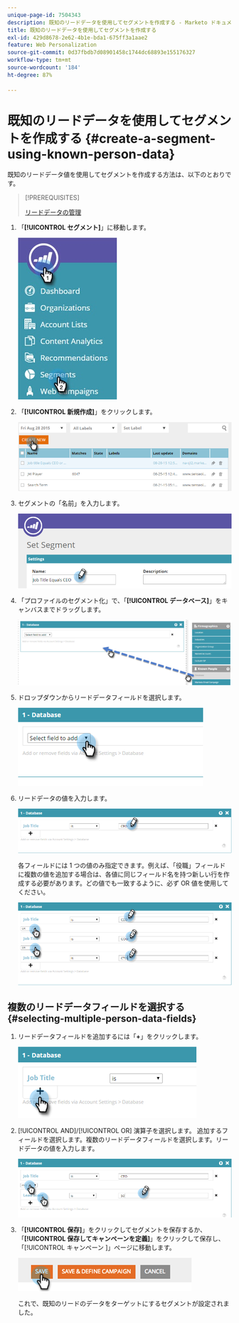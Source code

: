 ```yaml
---
unique-page-id: 7504343
description: 既知のリードデータを使用してセグメントを作成する - Marketo ドキュメント — 製品ドキュメント
title: 既知のリードデータを使用してセグメントを作成する
exl-id: 429d8678-2e62-4b1e-bda1-675ff3a1aae2
feature: Web Personalization
source-git-commit: 0d37fbdb7d08901458c1744dc68893e155176327
workflow-type: tm+mt
source-wordcount: '184'
ht-degree: 87%

---
```


# 既知のリードデータを使用してセグメントを作成する {#create-a-segment-using-known-person-data}

既知のリードデータ値を使用してセグメントを作成する方法は、以下のとおりです。

>[!PREREQUISITES]
>
>[リードデータの管理](/help/marketo/product-docs/web-personalization/using-web-segments/manage-person-data.md)

1. 「**[!UICONTROL セグメント]**」に移動します。

   ![](assets/new-dropdown-segments-hand-2.jpg)

1. 「**[!UICONTROL 新規作成]**」をクリックします。

   ![](assets/image2015-8-28-13-3a19-3a59.png)

1. セグメントの「名前」を入力します。

   ![](assets/image2015-8-28-13-3a2-3a59.png)

1. 「プロファイルのセグメント化」で、「**[!UICONTROL データベース]**」をキャンバスまでドラッグします。

   ![](assets/four-1.png)

1. ドロップダウンからリードデータフィールドを選択します。

   ![](assets/five-1.png)

1. リードデータの値を入力します。

   ![](assets/six.png)

   各フィールドには 1 つの値のみ指定できます。例えば、「役職」フィールドに複数の値を追加する場合は、各値に同じフィールド名を持つ新しい行を作成する必要があります。どの値でも一致するように、必ず OR 値を使用してください。

   ![](assets/seven-1.png)

## 複数のリードデータフィールドを選択する {#selecting-multiple-person-data-fields}

1. リードデータフィールドを追加するには「**+**」をクリックします。

   ![](assets/eight.png)

1. [!UICONTROL AND]/[!UICONTROL OR] 演算子を選択します。 追加するフィールドを選択します。複数のリードデータフィールドを選択します。リードデータの値を入力します。

   ![](assets/nine.png)

1. 「**[!UICONTROL 保存]**」をクリックしてセグメントを保存するか、「**[!UICONTROL 保存してキャンペーンを定義]**」をクリックして保存し、「[!UICONTROL  キャンペーン ]」ページに移動します。

   ![](assets/image2014-11-19-19-3a48-3a20-1.png)

   これで、既知のリードのデータをターゲットにするセグメントが設定されました。
